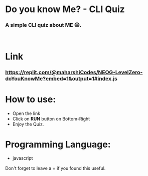 # Do you know Me? - CLI Quiz
### A simple CLI quiz about ME 😁.
<br/>

# Link
### https://replit.com/@maharshiCodes/NEOG-LevelZero-doYouKnowMe?embed=1&output=1#index.js

# How to use:
 - Open the link
 - Click on **RUN** button on Bottom-Right
 - Enjoy the Quiz.

# Programming Language:
 - javascript 

Don't forget to leave a ⭐ if you found this useful.
